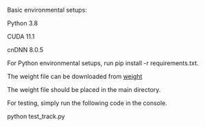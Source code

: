Basic environmental setups:

Python 3.8

CUDA 11.1

cnDNN 8.0.5

For Python environmental setups, run pip install -r requirements.txt.

The weight file can be downloaded from [weight](https://drive.google.com/file/d/18Gt4p8Dmc8Kcw1mtF3EDpuusHHp14bFz/view?usp=share_link)

The weight file should be placed in the main directory.

For testing, simply run the following code in the console.

python test_track.py
